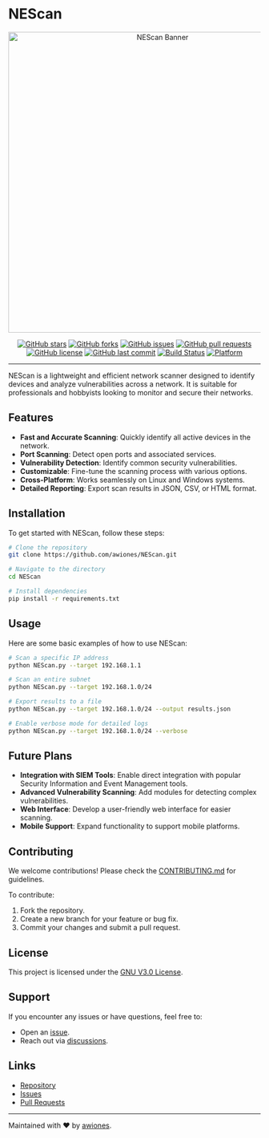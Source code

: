 # NEScan

<div align="center">
  <img src="https://github.com/awiones/NEScan/blob/main/assets/img/logo1.jpg" alt="NEScan Banner" width="600px">
</div>

<div align="center">

[![GitHub stars](https://img.shields.io/github/stars/awiones/NEScan?style=social)](https://github.com/awiones/NEScan/stargazers)
[![GitHub forks](https://img.shields.io/github/forks/awiones/NEScan?style=social)](https://github.com/awiones/NEScan/network/members)
[![GitHub issues](https://img.shields.io/github/issues/awiones/NEScan)](https://github.com/awiones/NEScan/issues)
[![GitHub pull requests](https://img.shields.io/github/issues-pr/awiones/NEScan)](https://github.com/awiones/NEScan/pulls)
[![GitHub license](https://img.shields.io/github/license/awiones/NEScan)](https://github.com/awiones/NEScan/blob/main/LICENSE)
[![GitHub last commit](https://img.shields.io/github/last-commit/awiones/NEScan)](https://github.com/awiones/NEScan/commits/main)
[![Build Status](https://img.shields.io/badge/build-passing-brightgreen)](https://github.com/awiones/NEScan/actions)
[![Platform](https://img.shields.io/badge/platform-linux%20%7C%20windows-blue)](#)

</div>


---

NEScan is a lightweight and efficient network scanner designed to identify devices and analyze vulnerabilities across a network. It is suitable for professionals and hobbyists looking to monitor and secure their networks.

## Features
- **Fast and Accurate Scanning**: Quickly identify all active devices in the network.
- **Port Scanning**: Detect open ports and associated services.
- **Vulnerability Detection**: Identify common security vulnerabilities.
- **Customizable**: Fine-tune the scanning process with various options.
- **Cross-Platform**: Works seamlessly on Linux and Windows systems.
- **Detailed Reporting**: Export scan results in JSON, CSV, or HTML format.

## Installation
To get started with NEScan, follow these steps:

```bash
# Clone the repository
git clone https://github.com/awiones/NEScan.git

# Navigate to the directory
cd NEScan

# Install dependencies
pip install -r requirements.txt
```

## Usage
Here are some basic examples of how to use NEScan:

```bash
# Scan a specific IP address
python NEScan.py --target 192.168.1.1

# Scan an entire subnet
python NEScan.py --target 192.168.1.0/24

# Export results to a file
python NEScan.py --target 192.168.1.0/24 --output results.json

# Enable verbose mode for detailed logs
python NEScan.py --target 192.168.1.0/24 --verbose
```

## Future Plans
- **Integration with SIEM Tools**: Enable direct integration with popular Security Information and Event Management tools.
- **Advanced Vulnerability Scanning**: Add modules for detecting complex vulnerabilities.
- **Web Interface**: Develop a user-friendly web interface for easier scanning.
- **Mobile Support**: Expand functionality to support mobile platforms.

## Contributing
We welcome contributions! Please check the [CONTRIBUTING.md](https://github.com/awiones/NEScan/blob/main/CONTRIBUTING.md) for guidelines.

To contribute:
1. Fork the repository.
2. Create a new branch for your feature or bug fix.
3. Commit your changes and submit a pull request.

## License
This project is licensed under the [GNU V3.0 License](https://github.com/awiones/NEScan/blob/main/LICENSE).

## Support
If you encounter any issues or have questions, feel free to:
- Open an [issue](https://github.com/awiones/NEScan/issues).
- Reach out via [discussions](https://github.com/awiones/NEScan/discussions).

## Links
- [Repository](https://github.com/awiones/NEScan)
- [Issues](https://github.com/awiones/NEScan/issues)
- [Pull Requests](https://github.com/awiones/NEScan/pulls)

---

Maintained with ❤️ by [awiones](https://github.com/awiones).

